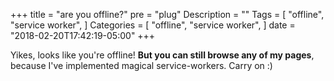 +++
title =  "are you offline?"
pre = "plug"
Description = ""
Tags = [
  "offline",
  "service worker",
]
Categories = [
  "offline",
  "service worker",
]
date = "2018-02-20T17:42:19-05:00"
+++

Yikes, looks like you're offline! **But you can still browse any of my pages**, 
because I've implemented magical service-workers. Carry on :)
